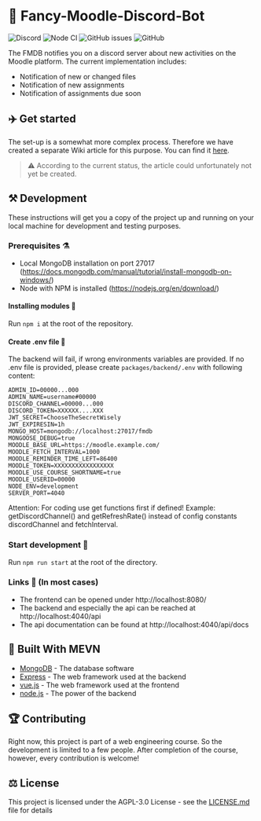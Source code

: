 # 🤖 Fancy-Moodle-Discord-Bot 

![Discord](https://img.shields.io/badge/build%20for-discord-blueviolet)
![Node CI](https://github.com/tjarbo/discord-moodle-bot/workflows/Node%20CI/badge.svg?branch=master)
![GitHub issues](https://img.shields.io/github/issues/tjarbo/discord-moodle-bot)
![GitHub](https://img.shields.io/github/license/tjarbo/discord-moodle-bot)

The FMDB notifies you on a discord server about new activities on the Moodle platform. The current implementation includes:

- Notification of new or changed files 
- Notification of new assignments
- Notification of assignments due soon 

## ✈️ Get started

The set-up is a somewhat more complex process. Therefore we have created a separate Wiki article for this purpose. You can find it [here](#). 
> ⚠️ According to the current status, the article could unfortunately not yet be created. 

## ⚒️ Development

These instructions will get you a copy of the project up and running on your local machine for development and testing purposes.

### Prerequisites ⚗️

- Local MongoDB installation on port 27017 (https://docs.mongodb.com/manual/tutorial/install-mongodb-on-windows/)
- Node with NPM is installed (https://nodejs.org/en/download/)

#### Installing modules 📁
Run `npm i` at the root of the repository.

#### Create .env file 🔐
The backend will fail, if wrong environments variables are provided. If no .env file is provided, please create `packages/backend/.env` with following content:
```
ADMIN_ID=00000...000
ADMIN_NAME=username#00000
DISCORD_CHANNEL=00000...000
DISCORD_TOKEN=XXXXXX....XXX
JWT_SECRET=ChooseTheSecretWisely
JWT_EXPIRESIN=1h
MONGO_HOST=mongodb://localhost:27017/fmdb
MONGOOSE_DEBUG=true
MOODLE_BASE_URL=https://moodle.example.com/
MOODLE_FETCH_INTERVAL=1000
MOODLE_REMINDER_TIME_LEFT=86400
MOODLE_TOKEN=XXXXXXXXXXXXXXXXX
MOODLE_USE_COURSE_SHORTNAME=true
MOODLE_USERID=00000
NODE_ENV=development
SERVER_PORT=4040
```

Attention: For coding use get functions first if defined!
Example: getDiscordChannel() and getRefreshRate() instead of
config constants discordChannel and fetchInterval.

### Start development 🛫
Run `npm run start` at the root of the directory.

### Links 🔗 (In most cases)
- The frontend can be opened under http://localhost:8080/
- The backend and especially the api can be reached at http://localhost:4040/api
- The api documentation can be found at http://localhost:4040/api/docs
## 🦸 Built With MEVN

* [MongoDB](https://www.mongodb.com/) - The database software
* [Express](https://expressjs.com/) - The web framework used at the backend
* [vue.js](https://vuejs.org/) - The web framework used at the frontend
* [node.js](https://rometools.github.io/rome/) - The power of the backend 

## 🏆 Contributing

Right now, this project is part of a web engineering course. So the development is limited to a few people. After completion of the course, however, every contribution is welcome!

## ⚖️ License

This project is licensed under the AGPL-3.0 License - see the [LICENSE.md](LICENSE.md) file for details
